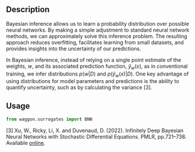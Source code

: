 ## Description

Bayesian inference allows us to learn a probability distribution over possible neural networks. By making a simple adjustment to standard neural network methods, we can approximately solve this inference problem. The resulting approach reduces overfitting, facilitates learning from small datasets, and provides insights into the uncertainty of our predictions.

In Bayesian inference, instead of relying on a single point estimate of the weights, $w$, and its associated prediction function, $\hat{y}_w(x)$, as in conventional training, we infer distributions $p(w|D)$ and $p(\hat{y}_w (x)|D)$. One key advantage of using distributions for model parameters and predictions is the ability to quantify uncertainty, such as by calculating the variance [3].

## Usage

```python
from waggon.surrogates import BNN
```


[3] Xu, W., Ricky, Li, X. and Duvenaud, D. (2022). Infinitely Deep Bayesian Neural Networks with Stochastic Differential Equations. PMLR, pp.721–738. Available [online](https://proceedings.mlr.press/v151/xu22a).
‌
